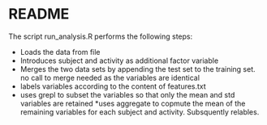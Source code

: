 # README

The script run_analysis.R performs the following steps:
    
* Loads the data from file
* Introduces subject and activity as additional factor variable
* Merges the two data sets by appending the test set to the training set. 
no call to merge needed as the variables are identical 
* labels variables according to the content of features.txt
* uses grepl to subset the variables so that only the mean and std variables
are retained
*uses aggregate to copmute the mean of the remaining variables for each subject and 
activity. Subsquently relables.